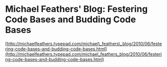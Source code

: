 <!--
id: 799524720
link: http://tumblr.atmos.org/post/799524720/michael-feathers-blog-festering-code-bases-and
slug: michael-feathers-blog-festering-code-bases-and
date: Sun Jul 11 2010 16:13:32 GMT-0700 (PDT)
publish: 2010-07-011
tags: 
title: Michael Feathers' Blog: Festering Code Bases and Budding Code Bases
-->


Michael Feathers' Blog: Festering Code Bases and Budding Code Bases
===================================================================

[http://michaelfeathers.typepad.com/michael\_feathers\_blog/2010/06/festering-code-bases-and-budding-code-bases.html](http://michaelfeathers.typepad.com/michael_feathers_blog/2010/06/festering-code-bases-and-budding-code-bases.html)

